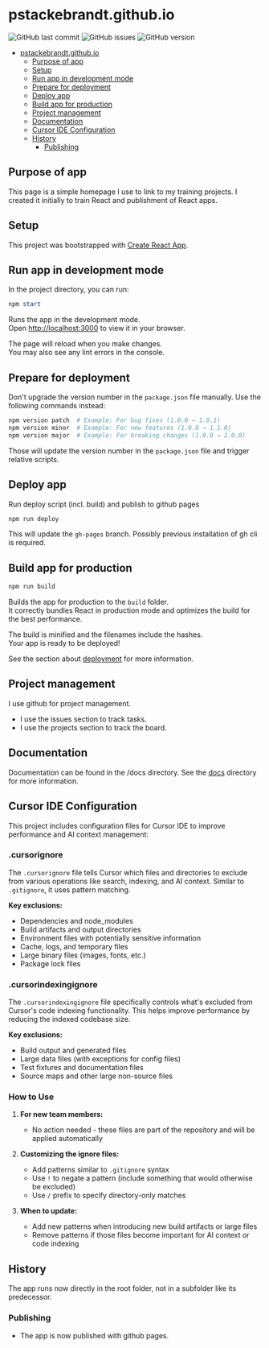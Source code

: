 # pstackebrandt.github.io

![GitHub last commit](https://img.shields.io/github/last-commit/pstackebrandt/pstackebrandt.github.io)
![GitHub issues](https://img.shields.io/github/issues/pstackebrandt/pstackebrandt.github.io)
![GitHub version](https://img.shields.io/badge/version-1.10.2-blue)

- [pstackebrandt.github.io](#pstackebrandtgithubio)
  - [Purpose of app](#purpose-of-app)
  - [Setup](#setup)
  - [Run app in development mode](#run-app-in-development-mode)
  - [Prepare for deployment](#prepare-for-deployment)
  - [Deploy app](#deploy-app)
  - [Build app for production](#build-app-for-production)
  - [Project management](#project-management)
  - [Documentation](#documentation)
  - [Cursor IDE Configuration](#cursor-ide-configuration)
  - [History](#history)
    - [Publishing](#publishing)

## Purpose of app

This page is a simple homepage I use to link to my training projects.
I created it initially to train React and publishment of React apps.

## Setup

This project was bootstrapped with [Create React App](https://github.com/facebook/create-react-app).

## Run app in development mode

In the project directory, you can run:

```powershell
npm start
```

Runs the app in the development mode.\
Open [http://localhost:3000](http://localhost:3000) to view it in your browser.

The page will reload when you make changes.\
You may also see any lint errors in the console.

## Prepare for deployment

Don't upgrade the version number in the `package.json` file manually. Use the following commands instead:

```powershell
npm version patch  # Example: For bug fixes (1.0.0 → 1.0.1)
npm version minor  # Example: For new features (1.0.0 → 1.1.0)
npm version major  # Example: For breaking changes (1.0.0 → 2.0.0)
```

Those will update the version number in the `package.json` file and trigger relative scripts.

## Deploy app

Run deploy script (incl. build) and publish to github pages

```powershell
npm run deploy
```

This will update the `gh-pages` branch. Possibly previous installation of gh cli is required.

## Build app for production

```powershell
npm run build
```

Builds the app for production to the `build` folder.\
It correctly bundles React in production mode and optimizes the build for the best performance.

The build is minified and the filenames include the hashes.\
Your app is ready to be deployed!

See the section about [deployment](https://facebook.github.io/create-react-app/docs/deployment) for more information.

## Project management

I use github for project management.

- I use the issues section to track tasks.
- I use the projects section to track the board.

## Documentation

Documentation can be found in the /docs directory. See the [docs](docs/README.md) directory for more information.

## Cursor IDE Configuration

This project includes configuration files for Cursor IDE to improve performance and AI context management:

### .cursorignore

The `.cursorignore` file tells Cursor which files and directories to exclude from various operations like search, indexing, and AI context. Similar to `.gitignore`, it uses pattern matching.

**Key exclusions:**
- Dependencies and node_modules
- Build artifacts and output directories
- Environment files with potentially sensitive information
- Cache, logs, and temporary files
- Large binary files (images, fonts, etc.)
- Package lock files

### .cursorindexingignore

The `.cursorindexingignore` file specifically controls what's excluded from Cursor's code indexing functionality. 
This helps improve performance by reducing the indexed codebase size.

**Key exclusions:**

- Build output and generated files
- Large data files (with exceptions for config files)
- Test fixtures and documentation files
- Source maps and other large non-source files

### How to Use

1. **For new team members:**
   - No action needed - these files are part of the repository and will be applied automatically

2. **Customizing the ignore files:**
   - Add patterns similar to `.gitignore` syntax
   - Use `!` to negate a pattern (include something that would otherwise be excluded)
   - Use `/` prefix to specify directory-only matches

3. **When to update:**
   - Add new patterns when introducing new build artifacts or large files
   - Remove patterns if those files become important for AI context or code indexing

## History

The app runs now directly in the root folder, not in a subfolder like its predecessor.

### Publishing

- The app is now published with github pages.
